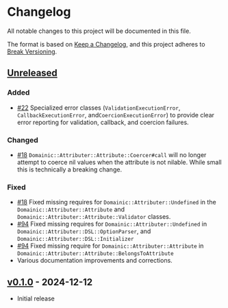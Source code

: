 # Changelog

All notable changes to this project will be documented in this file.

The format is based on [Keep a Changelog], and this project adheres to [Break Versioning].

## [Unreleased]

### Added

* [#22](https://github.com/domainic/domainic/pull/22) Specialized error classes (`ValidationExecutionError`,
  `CallbackExecutionError`, and`CoercionExecutionError`) to provide clear error reporting for validation, callback,
  and coercion failures.

### Changed

* [#18](https://github.com/domainic/domainic/pull/18) `Domainic::Attributer::Attribute::Coercer#call` will no longer
  attempt to coerce nil values when the attribute is not nilable. While small this is technically a breaking change.

### Fixed

* [#18](https://github.com/domainic/domainic/pull/18) Fixed missing requires for `Domainic::Attributer::Undefined` in
  the `Domainic::Attributer::Attribute` and `Domainic::Attributer::Attribute::Validator` classes.
* [#94](https://github.com/domainic/domainic/pull/94) Fixed missing requires for `Domainic::Attributer::Undefined` in
  `Domainic::Attributer::DSL::OptionParser`, and `Domainic::Attributer::DSL::Initializer`
* [#94](https://github.com/domainic/domainic/pull/94) Fixed missing require for `Domainic::Attributer::Attribute` in
  `Domainic::Attributer::Attribute::BelongsToAttribute`
* Various documentation improvements and corrections.

## [v0.1.0] - 2024-12-12

* Initial release

[Keep a Changelog]: https://keepachangelog.com/en/1.0.0/
[Break Versioning]: https://www.taoensso.com/break-versioning

<!-- versions -->

[Unreleased]: https://github.com/domainic/domainic/compare/domainic-attributer-v0.1.0...HEAD
[v0.1.0]: https://github.com/domainic/domainic/compare/53f3e992ab0e3f0092fd842c4cf89c22e41afa8a...domainic-attributer-v0.1.0
